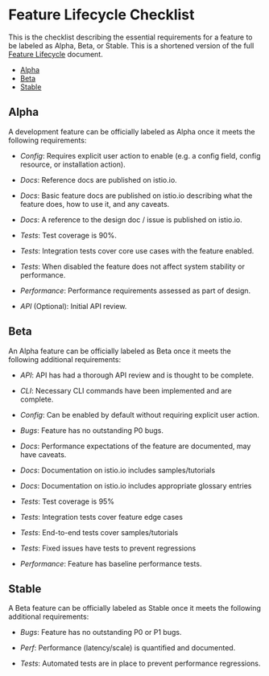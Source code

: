 # Feature Lifecycle Checklist

This is the checklist describing the essential requirements for a feature to
be labeled as Alpha, Beta, or Stable. This is a shortened version of the full
[Feature Lifecycle](FEATURE-LIFECYCLE.md) document.

- [Alpha](#alpha)
- [Beta](#beta)
- [Stable](#stable)

## Alpha

A development feature can be officially labeled as Alpha once it meets the following
requirements:

* *Config*: Requires explicit user action to enable (e.g. a config field, config resource, or installation action).

* *Docs*: Reference docs are published on istio.io.

* *Docs*: Basic feature docs are published on istio.io describing what the feature does, how to use it, and any caveats.

* *Docs*: A reference to the design doc / issue is published on istio.io.

* *Tests*: Test coverage is 90%.

* *Tests*: Integration tests cover core use cases with the feature enabled.

* *Tests*: When disabled the feature does not affect system stability or performance.

* *Performance*: Performance requirements assessed as part of design.

* *API* (Optional): Initial API review.

## Beta

An Alpha feature can be officially labeled as Beta once it meets the following additional requirements:

* *API*: API has had a thorough API review and is thought to be complete.

* *CLI*: Necessary CLI commands have been implemented and are complete.

* *Config*: Can be enabled by default without requiring explicit user action.

* *Bugs*: Feature has no outstanding P0 bugs.

* *Docs*: Performance expectations of the feature are documented, may have caveats.

* *Docs*: Documentation on istio.io includes samples/tutorials

* *Docs*: Documentation on istio.io includes appropriate glossary entries

* *Tests*: Test coverage is 95%

* *Tests*: Integration tests cover feature edge cases

* *Tests*: End-to-end tests cover samples/tutorials

* *Tests*: Fixed issues have tests to prevent regressions

* *Performance*: Feature has baseline performance tests.

## Stable

A Beta feature can be officially labeled as Stable once it meets the following additional requirements:

* *Bugs*: Feature has no outstanding P0 or P1 bugs.

* *Perf*: Performance (latency/scale) is quantified and documented.

* *Tests*: Automated tests are in place to prevent performance regressions.
